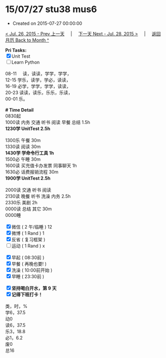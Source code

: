 # 15/07/27 stu38 mus6

- Created on 2015-07-27 00:00:00

[< Jul. 26, 2015 - Prev 上一天](/_archived/lifelogs/2015/07/d26.md) &nbsp; &nbsp; | &nbsp; &nbsp; [下一天 Next - Jul. 28, 2015 >](/_archived/lifelogs/2015/07/d28.md) &nbsp; &nbsp; |  &nbsp; &nbsp; [返回月历 Back to Month ^](/_archived/lifelogs/2015/07/index.md)
<br/><div><strong>Pri Tasks:</strong></div><div><input checked="true" type="checkbox"/>Unit Test<br/></div><div><input type="checkbox"/>Learn Python</div><div><div><br clear="none"/></div></div><div>08-11     读，读读，学学，学学， </div><div>12-15 学乐，读学，学必，读读，</div><div>16-19 必学，学学，学学，读读，</div><div>20-23 读读，读乐，乐乐，乐读，</div><div>00-01 乐。</div><div><br/></div><div><b># Time Detail</b></div><div>0830起</div><div>1000读 内务 交通 听书 阅读 早餐 总结 1.5h</div><div><strong>1230学 UnitTest 2.5h</strong></div><div><br/></div><div>1300乐 午餐 30m</div><div>1330读 阅读 30m</div><div><b>1430学 学命令行工具 1h</b></div><div>1500必 午睡 30m</div><div>1600读 买充值卡办发票 同事聊天 1h</div><div>1630必 话费报销流程 30m</div><div><b>1900学 UnitTest 2.5h</b></div><div><br clear="none"/></div><div>2000读 交通 听书 阅读</div><div>2130读 晚餐 听书 洗澡 内务 2.5h</div><div>2330乐 美剧 2h</div><div>0000读 总结 其它 30m</div><div>0000睡</div><div><br/></div><div><input checked="true" type="checkbox"/>微信 ( 2 午/临睡 ) 12</div><div><input checked="true" type="checkbox"/>微博 ( 1 Rand ) 1</div><div><input checked="true" type="checkbox"/>反省 ( 复习框架 ) </div><div><input type="checkbox"/>运动 ( 1 Rand ) x</div><div><br/></div><div><input checked="true" type="checkbox"/>早起 ( 08:30前 ) </div><div><input checked="true" type="checkbox"/>早餐 ( 再晚也要! ) </div><div><input checked="true" type="checkbox"/>洗澡 ( 10:00前开始 ) <br/></div><div><input checked="true" type="checkbox"/>早睡 ( 23:30前 ) </div><div><b><br/></b></div><div><b><input checked="true" type="checkbox"/>坚持喝白开水，第 9 天</b></div><div><b><input checked="true" type="checkbox"/></b><b>记得</b><b>下班打卡！</b></div><div><br clear="none"/></div><div>类，时，%</div><div>学6，37.5</div><div>动0</div><div>读6，37.5</div><div>乐3，18.8<br clear="none"/>必1，6.2</div><div>废0</div><div>总16</div>
